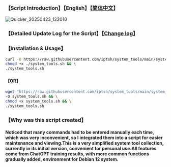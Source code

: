 ### 【Script Introduction】【English】【[简体中文](./README.zh-cn.md)】

![Quicker_20250423_122010](https://github.com/user-attachments/assets/ccd8482f-6948-4b11-8cbb-02eb26f3f5b8)

### 【Detailed Update Log for the Script】【[Change log](./Change_log.md)】
### 【Installation & Usage】
```bash
curl -O https://raw.githubusercontent.com/iptsh/system_tools/main/system_tools.sh && \
chmod +x ./system_tools.sh && \
./system_tools.sh
```
#### 【OR】
```bash
wget "https://raw.githubusercontent.com/iptsh/system_tools/main/system_tools.sh?$(date +%s)" \
-O system_tools.sh && \
chmod +x system_tools.sh && \
./system_tools.sh
```
### 【Why was this script created】
#### Noticed that many commands had to be entered manually each time, which was very inconvenient, so I integrated them into a script for easier maintenance and viewing.This is a very simplified system tool collection, currently in its initial version, convenient for personal use.All features come from ChatGPT training results, with more common functions gradually added, environment for Debian 12 system.

